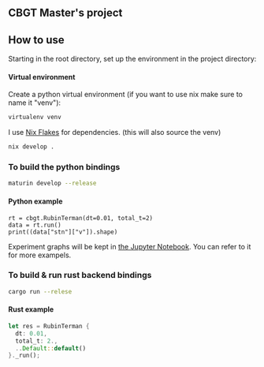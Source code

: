 ## CBGT Master's project

## How to use
Starting in the root directory, set up the environment in the project directory:

#### Virtual environment

Create a python virtual environment (if you want to use nix make sure to name it "venv"):
```sh
virtualenv venv
```

I use [Nix Flakes](https://nixos.wiki/wiki/Flakes) for dependencies. (this will also source the venv)
```sh
nix develop .
```

### To build the python bindings
```sh
maturin develop --release
```

#### Python example
```python3
rt = cbgt.RubinTerman(dt=0.01, total_t=2)
data = rt.run()
print((data["stn"]["v"]).shape)
```
Experiment graphs will be kept in [the Jupyter Notebook](/experiment.ipynb). You can refer to it for more exampels.

### To build & run rust backend bindings
```sh
cargo run --relese
```

#### Rust example
```rust
let res = RubinTerman {
  dt: 0.01,
  total_t: 2.,
  ..Default::default()
}._run();
```
